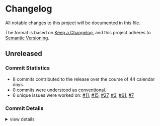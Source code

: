 # Changelog

All notable changes to this project will be documented in this file.

The format is based on [Keep a Changelog](https://keepachangelog.com/en/1.0.0/),
and this project adheres to [Semantic Versioning](https://semver.org/spec/v2.0.0.html).

## Unreleased

### Commit Statistics

<csr-read-only-do-not-edit/>

 - 8 commits contributed to the release over the course of 44 calendar days.
 - 0 commits were understood as [conventional](https://www.conventionalcommits.org).
 - 6 unique issues were worked on: [#11](https://github.com/giangndm/8xFF-decentralized-sdn/issues/11), [#15](https://github.com/giangndm/8xFF-decentralized-sdn/issues/15), [#27](https://github.com/giangndm/8xFF-decentralized-sdn/issues/27), [#3](https://github.com/giangndm/8xFF-decentralized-sdn/issues/3), [#61](https://github.com/giangndm/8xFF-decentralized-sdn/issues/61), [#7](https://github.com/giangndm/8xFF-decentralized-sdn/issues/7)

### Commit Details

<csr-read-only-do-not-edit/>

<details><summary>view details</summary>

 * **[#11](https://github.com/giangndm/8xFF-decentralized-sdn/issues/11)**
    - Migrate network package ([`264c045`](https://github.com/giangndm/8xFF-decentralized-sdn/commit/264c045989c50059ab8f9e6235af30016c062a49))
 * **[#15](https://github.com/giangndm/8xFF-decentralized-sdn/issues/15)**
    - Added code coverage test ([`b641a07`](https://github.com/giangndm/8xFF-decentralized-sdn/commit/b641a0720c19fe6a7e191b9f1324690abf44bb5a))
 * **[#27](https://github.com/giangndm/8xFF-decentralized-sdn/issues/27)**
    - Update Rust crate socket2 to 0.5.5 ([`ec6c27a`](https://github.com/giangndm/8xFF-decentralized-sdn/commit/ec6c27a0c7b5210537c522228ad6cfbe92cd61e6))
 * **[#3](https://github.com/giangndm/8xFF-decentralized-sdn/issues/3)**
    - Key value service ([`4ebdc54`](https://github.com/giangndm/8xFF-decentralized-sdn/commit/4ebdc544bc4ae3acfa0e1bcf5a04219d7b017d92))
 * **[#61](https://github.com/giangndm/8xFF-decentralized-sdn/issues/61)**
    - Rename package to atm0s-sdn ([`d6e3db7`](https://github.com/giangndm/8xFF-decentralized-sdn/commit/d6e3db7651f95244707b555aac24f89e5634d3ef))
 * **[#7](https://github.com/giangndm/8xFF-decentralized-sdn/issues/7)**
    - Using socket2 for config udp ([`13861d2`](https://github.com/giangndm/8xFF-decentralized-sdn/commit/13861d280624996934ebea34423438685b802b42))
 * **Uncategorized**
    - Remove publish = false ([`64288da`](https://github.com/giangndm/8xFF-decentralized-sdn/commit/64288da53606750e61ad0c09bccd10fb0c1c83b2))
    - Fixing interface for media-server ([`b600811`](https://github.com/giangndm/8xFF-decentralized-sdn/commit/b600811e3f96e2249e68f413aada178c5f25508e))
</details>

